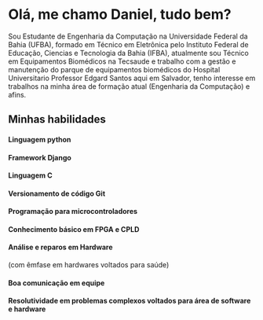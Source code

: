 # Olá, me chamo Daniel, tudo bem?

Sou Estudante de Engenharia da Computação na Universidade Federal da Bahia (UFBA), formado em Técnico em Eletrônica pelo Instituto Federal de Educação, Ciencias e Tecnologia da Bahia (IFBA), atualmente sou Técnico em Equipamentos Biomédicos na Tecsaude e trabalho com a gestão e manutenção do parque de equipamentos biomédicos do Hospital Universitario Professor Edgard Santos aqui em Salvador, tenho interesse em trabalhos na minha área de formação atual (Engenharia da Computação) e afins.

## Minhas habilidades

#### Linguagem python 

#### Framework Django

#### Linguagem C

#### Versionamento de código Git

#### Programação para microcontroladores

#### Conhecimento básico em FPGA e CPLD

#### Análise e reparos em Hardware  
(com êmfase em hardwares voltados para saúde)

#### Boa comunicação em equipe

#### Resolutividade em problemas complexos voltados para área de software e hardware